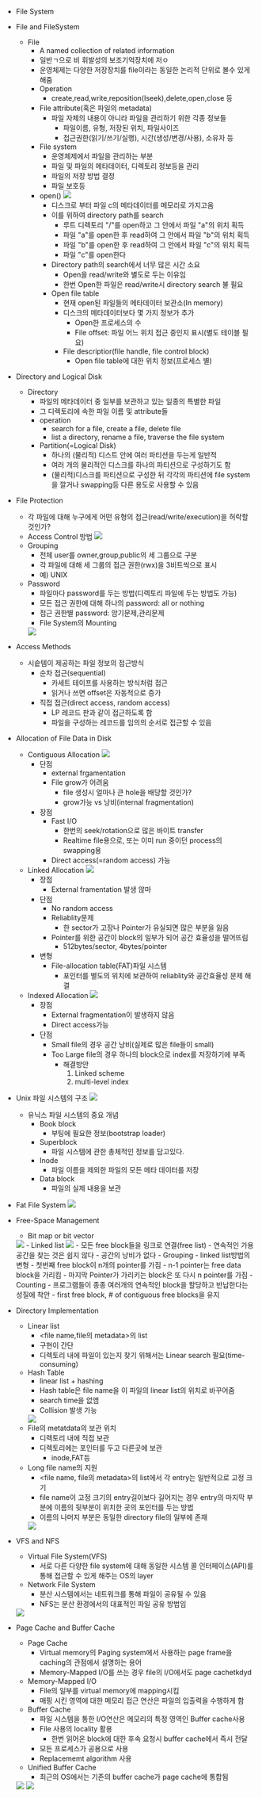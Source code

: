 - File System
- File and FileSystem
  - File 
    - A named collection of related information
    - 일반ㄱ으로 비 휘발성의 보조기억장치에 저ㅇ
    - 운영체제는 다양한 저장장치를 file이라는 동일한 논리적 단위로 볼수 있게 해줌
    - Operation
      - create,read,write,reposition(Iseek),delete,open,close 등
    - File attribute(혹은 파일의 metadata)
      - 파일 자체의 내용이 아니라 파일을 관리하기 위한 각종 정보들
        - 파일이름, 유형, 저장된 위치, 파일사이즈
        - 접근권한(읽기/쓰기/실행), 시간(생성/변경/사용), 소유자 등
    - File system
      - 운영체제에서 파일을 관리하는 부분
      - 파일 및 파일의 메타데이터, 디렉토리 정보등을 관리
      - 파일의 저장 방법 결정
      - 파일 보호등
    - open()
      <img src="./img1.png"/>
      - 디스크로 부터 파일 c의 메타데이터를 메모리로 가지고옴
      - 이를 위하여 directory path를 search
        - 루트 디렉토리 "/"를 open하고 그 안에서 파일 "a"의 위치 획득
        - 파일 "a"를 open한 후 read하여 그 안에서 파일 "b"의 위치 획득
        - 파일 "b"를 open한 후 read하여 그 안에서 파일 "c"의 위치 획득
        - 파일 "c"를 open한다
      - Directory path의 search에서 너무 많은 시간 소요
        - Open을 read/write와 별도로 두는 이유임
        - 한번 Open한 파일은 read/write시 directory search 불 필요
      - Open file table
        - 현재 open된 파일들의 메타데이터 보관소(In memory)
        - 디스크의 메타데이터보다 몇 가지 정보가 추가
          - Open한 프로세스의 수
          - File offset: 파일 어느 위치 접근 중인지 표시(별도 테이블 필요)
        - File descriptior(file handle, file control block)
          - Open file table에 대한 위치 정보(프로세스 별)
- Directory and Logical Disk
  - Directory 
    - 파일의 메타데이터 중 일부를 보관하고 있는 일종의 특별한 파일
    - 그 디렉토리에 속한 파일 이름 및 attribute들 
    - operation
      - search for a file, create a file, delete file
      - list a directory, rename a file, traverse the file system
    - Partition(=Logical Disk)
      - 하나의 (물리적) 디스트 안에 여러 파티션을 두는게 일반적
      - 여러 개의 물리적인 디스크를 하나의 파티션으로 구성하기도 함
      - (물리적)디스크를 파티션으로 구성한 뒤 각각의 파티션에 file system을 깔거나 swapping등 다른 용도로 사용할 수 있음
- File Protection
  - 각 파일에 대해 누구에게 어떤 유형의 접근(read/write/execution)을 허락할 것인가?
  - Access Control 방법
    <img src="./img2.png"/>
  - Grouping
    - 전체 user를 owner,group,public의 세 그룹으로 구분
    - 각 파일에 대해 세 그룹의 접근 권한(rwx)을 3비트씩으로 표시
    - 예) UNIX
  - Password
    - 파일마다 password를 두는 방법(디렉토리 파일에 두는 방법도 가능)
    - 모든 접근 권한에 대해 하나의 password: all or nothing
    - 접근 권한별 password: 암기문제,관리문제 
    - File System의 Mounting
    <img src="./img3.png"/>
- Access Methods
  - 시슽템이 제공하는 파일 정보의 접근방식
    - 순차 접근(sequential)
      - 카세트 테이프를 사용하는 방식처럼 접근
      - 읽거나 쓰면 offset은 자동적으로 증가
    - 직접 접근(direct access, random access)
      - LP 레코드 판과 같이 접근하도록 함
      - 파일을 구성하는 레코드를 임의의 순서로 접근할 수 있음

- Allocation of File Data in Disk
  - Contiguous Allocation
    <img src="./img4.png">
    - 단점
      - external frgamentation
      - File grow가 어려움
        - file 생성시 얼마나 큰 hole을 배당할 것인가?
        - grow가능 vs 낭비(internal fragmentation)
    - 장점
      - Fast I/O
        - 한번의 seek/rotation으로 많은 바이트 transfer
        - Realtime file용으로, 또는 이미 run 중이던 process의 swapping용
      - Direct access(=random access) 가능
  - Linked Allocation
    <img src="./img5.png"/>
    - 장점
      - External framentation 발생 않마
    - 단점
      - No random access
      - Reliablity문제 
        - 한 sector가 고장나 Pointer가 유실되면 많은 부분을 잃음
      - Pointer를 위한 공간이 block의 일부가 되어 공간 효율성을 떨어뜨림
        - 512bytes/sector, 4bytes/pointer
    - 변형
      - File-allocation table(FAT)파일 시스템
        - 포인터를 별도의 위치에 보관하여 reliablity와 공간효율성 문제 해결
  - Indexed Allocation
    <img src="./img6.png"/>
    - 장점
      - External fragmentation이 발생하지 않음
      - Direct access가능
    - 단점
      - Small file의 경우 공간 낭비(실제로 많은 file들이 small)
      - Too Large file의 경우 하나의 block으로 index를 저장하기에 부족
        - 해결방안
          1. Linked scheme
          2. multi-level index
- Unix 파일 시스템의 구조
  <img src="./img7.png"/>
  - 유닉스 파일 시스템의 중요 개념
    - Book block
      - 부팅에 필요한 정보(bootstrap loader)
    - Superblock
      - 파일 시스템에 관한 총체적인 정보를 담고있다.
    - Inode
      - 파일 이름을 제외한 파일의 모든 메타 데이터를 저장
    - Data block
      - 파일의 실제 내용을 보관
- Fat File System
  <img src="./img8.png"/>

- Free-Space Management
  - Bit map or bit vector
  <img src="./img9.png"/>
  - Linked list
    <img src="./img10.png"/>
    - 모든 free block들을 링크로 연결(free list)
    - 연속적인 가용공간을 찾는 것은 쉽지 않다
    - 공간의 낭비가 없다
  - Grouping
    - linked list방법의 변형
    - 첫번째 free block이 n개의 pointer를 가짐
      - n-1 pointer는 free data block을 가리킴
      - 마지막 Pointer가 가리키는 block은 또 다시 n pointer를 가짐
  - Counting
    - 프로그램들이 종종 여러개의 연속적인 block을 할당하고 반납한다는 성질에 착안
    - first free block, # of contiguous free blocks을 유지

- Directory Implementation
  - Linear list
    - <file name,file의 metadata>의 list
    - 구현이 간단
    - 디렉토리 내에 파일이 있는지 찾기 위해서는 Linear search 필요(time-consuming)
  - Hash Table
    - linear list + hashing
    - Hash table은 file name을 이 파일의 linear list의 위치로 바꾸어줌
    - search time을 없앰
    - Collision 발생 가능
    <img src="./img11.png"/>
  - File의 metatdata의 보관 위치
    - 디렉토리 내에 직접 보관
    - 디렉토리에는 포인터를 두고 다른곳에 보관
      - inode,FAT등
  - Long file name의 지원
    - <file name, file의 metadata>의 list에서 각 entry는 일반적으로 고정 크기
    - file name이 고정 크기의 entry길이보다 길어지는 경우 entry의 마지막 부분에 이름의 뒷부분이 위치한 곳의 포인터를 두는 방법
    - 이름의 나머지 부분은 동일한 directory file의 일부에 존재
    <img src="./img12.png"/>

- VFS and NFS
  - Virtual File System(VFS)
    - 서로 다른 다양한 file system에 대해 동일한 시스템 콜 인터페이스(API)를 통해 접근할 수 있게 해주는 OS의 layer
  - Network File System
    - 분산 시스템에서는 네트워크를 통해 파일이 공유될 수 있음
    - NFS는 분산 환경에서의 대표적인 파일 공유 방법임
  <img src="./img13.png"/>

- Page Cache and Buffer Cache
  - Page Cache
    - Virtual memory의 Paging system에서 사용하는 page frame을 caching의 관점에서 설명하는 용어
    - Memory-Mapped I/O를 쓰는 경우 file의 I/O에서도 page cachetkdyd
  - Memory-Mapped I/O
    - File의 일부를 virtual memory에 mapping시킴
    - 매핑 시킨 영역에 대한 메모리 접근 연산은 파일의 입출력을 수행하게 함
  - Buffer Cache
    - 파일 시스템을 통한 I/O연산은 메모리의 특정 영역인 Buffer cache사용
    - File 사용의 locality 활용
      - 한번 읽어온 block에 대한 후속 요청시 buffer cache에서 즉시 전달
    - 모든 프로세스가 공용으로 사용
    - Replacememt algorithm 사용
  - Unified Buffer Cache
    - 최근의 OS에서는 기존의 buffer cache가 page cache에 통합됨
  <img src="./img 14.png"/>
  <img src="./img15.png"/>
  